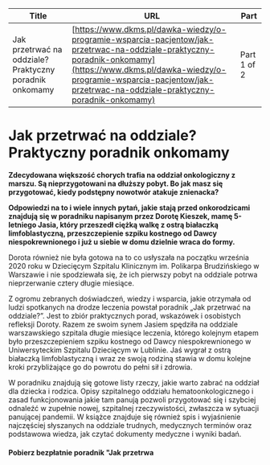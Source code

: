 | **Title**       | **URL**           | **Part**              |
|-----------------|-------------------|-----------------------|
| Jak przetrwać na oddziale? Praktyczny poradnik onkomamy         | [https://www.dkms.pl/dawka-wiedzy/o-programie-wsparcia-pacjentow/jak-przetrwac-na-oddziale-praktyczny-poradnik-onkomamy](https://www.dkms.pl/dawka-wiedzy/o-programie-wsparcia-pacjentow/jak-przetrwac-na-oddziale-praktyczny-poradnik-onkomamy)    | Part 1 of 2          |

# Jak przetrwać na oddziale? Praktyczny poradnik onkomamy

**Zdecydowana większość chorych trafia na oddział onkologiczny z marszu. Są nieprzygotowani na dłuższy pobyt. Bo jak masz się przygotować, kiedy podstępny nowotwór atakuje znienacka?** 


**Odpowiedzi na to i wiele innych pytań, jakie stają przed onkorodzicami znajdują się w poradniku napisanym przez Dorotę Kieszek, mamę 5\-letniego Jasia, który przeszedł ciężką walkę z ostrą białaczką limfoblastyczną, przeszczepienie szpiku kostnego od Dawcy niespokrewnionego i już u siebie w domu dzielnie wraca do formy.**


Dorota również nie była gotowa na to co usłyszała na początku września 2020 roku w Dziecięcym Szpitalu Klinicznym im. Polikarpa Brudzińskiego w Warszawie i nie spodziewała się, że ich pierwszy pobyt na oddziale potrwa nieprzerwanie cztery długie miesiące.



Z ogromu zebranych doświadczeń, wiedzy i wsparcia, jakie otrzymała od ludzi spotkanych na drodze leczenia powstał poradnik „Jak przetrwać na oddziale?”. Jest to zbiór praktycznych porad, wskazówek i osobistych refleksji Doroty. Razem ze swoim synem Jasiem spędziła na oddziale warszawskiego szpitala długie miesiące leczenia, którego kolejnym etapem było przeszczepieniem szpiku kostnego od Dawcy niespokrewnionego w Uniwersyteckim Szpitalu Dziecięcym w Lublinie. Jaś wygrał z ostrą białaczką limfoblastyczną i wraz ze swoją rodziną stawia w domu kolejne kroki przybliżające go do powrotu do pełni sił i zdrowia.



W poradniku znajdują się gotowe listy rzeczy, jakie warto zabrać na oddział dla dziecka i rodzica. Opisy szpitalnego oddziału hematoonkologicznego i zasad funkcjonowania jakie tam panują pozwoli przygotować się i szybciej odnaleźć w zupełnie nowej, szpitalnej rzeczywistości, zwłaszcza w sytuacji panującej pandemii. W książce znajduje się również spis i wyjaśnienie najczęściej słyszanych na oddziale trudnych, medycznych terminów oraz podstawowa wiedza, jak czytać dokumenty medyczne i wyniki badań.


#### Pobierz bezpłatnie poradnik "Jak przetrwa